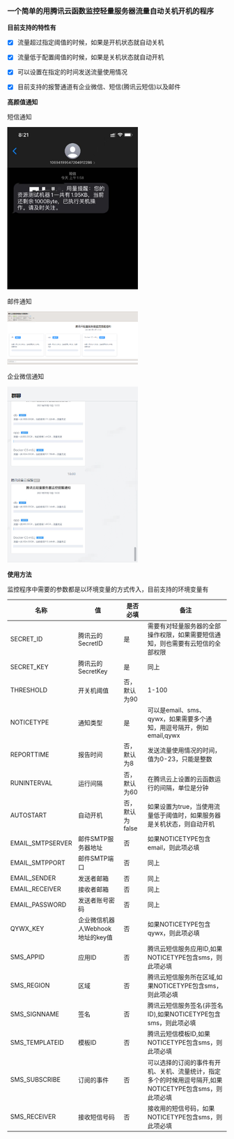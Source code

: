### 一个简单的用腾讯云函数监控轻量服务器流量自动关机开机的程序

**目前支持的特性有**

- [x] 流量超过指定阈值的时候，如果是开机状态就自动关机
- [x] 流量低于配置阈值的时候，如果是关机状态就自动开机 
- [x] 可以设置在指定的时间发送流量使用情况
- [x] 目前支持的报警通道有企业微信、短信(腾讯云短信)以及邮件


**高颜值通知**

短信通知

<img src="./images/sms.jpg" alt="drawing" width="300"/>

邮件通知

<img src="./images/email.png" alt="drawing" width="300"/>

企业微信通知

<img src="./images/qiyeweixin.png" alt="drawing" width="300"/>


**使用方法**

监控程序中需要的参数都是以环境变量的方式传入，目前支持的环境变量有

|名称|值|是否必填|备注|
|---|---|---|---|
|SECRET_ID|腾讯云的SecretID|是|需要有对轻量服务器的全部操作权限，如果需要短信通知，则也需要有云短信的全部权限|
|SECRET_KEY|腾讯云的SecretKey|是|同上|
|THRESHOLD|开关机阈值|否，默认为90|1-100|
|NOTICETYPE|通知类型|是|可以是email、sms、qywx，如果需要多个通知，用逗号隔开，例如email,qywx|
|REPORTTIME|报告时间|否，默认为8|发送流量使用情况的时间，值为0-23，只能是整数|
|RUNINTERVAL|运行间隔|否，默认为60|在腾讯云上设置的云函数运行的间隔，单位是分钟|
|AUTOSTART|自动开机|否，默认为false|如果设置为true，当使用流量低于阈值时，如果服务器是关机状态，则自动开机|
|EMAIL_SMTPSERVER|邮件SMTP服务器地址|否|如果NOTICETYPE包含email，则此项必填|
|EMAIL_SMTPPORT|邮件SMTP端口|否|同上|
|EMAIL_SENDER|发送者邮箱|否|同上|
|EMAIL_RECEIVER|接收者邮箱|否|同上|
|EMAIL_PASSWORD|发送者账号密码|否|同上|
|QYWX_KEY|企业微信机器人Webhook地址的key值|否|如果NOTICETYPE包含qywx，则此项必填|
|SMS_APPID|应用ID|否|腾讯云短信服务应用ID,如果NOTICETYPE包含sms，则此项必填|
|SMS_REGION|区域|否|腾讯云短信服务所在区域,如果NOTICETYPE包含sms，则此项必填|
|SMS_SIGNNAME|签名|否|腾讯云短信服务签名(非签名ID),如果NOTICETYPE包含sms，则此项必填|
|SMS_TEMPLATEID|模板ID|否|腾讯云短信模板ID,如果NOTICETYPE包含sms，则此项必填|
|SMS_SUBSCRIBE|订阅的事件|否|可以选择的订阅的事件有开机、关机、流量统计，指定多个的时候用逗号隔开,如果NOTICETYPE包含sms，则此项必填|
|SMS_RECEIVER|接收短信号码|否|接收用的短信号码，如果NOTICETYPE包含sms，则此项必填|






